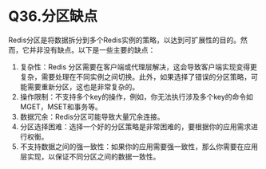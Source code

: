 # Q36.分区缺点

Redis分区是将数据拆分到多个Redis实例的策略，以达到可扩展性的目的。然而，它并非没有缺点。以下是一些主要的缺点：

1. 复杂性：Redis 分区需要在客户端或代理层解决，这会导致客户端实现变得更复杂，需要处理在不同实例之间切换。此外，如果选择了错误的分区策略，可能需要重新分区，这也是非常复杂的。
2. 操作限制：不支持多个key的操作，例如，你无法执行涉及多个key的命令如MGET，MSET和事务等。
3. 数据冗余：Redis分区可能导致大量冗余连接。
4. 分区选择困难：选择一个好的分区策略是非常困难的，要根据你的应用需求进行权衡。
5. 不支持数据之间的强一致性：如果你的应用需要强一致性，那么你需要在应用层实现，以保证不同分区之间的数据一致性。
